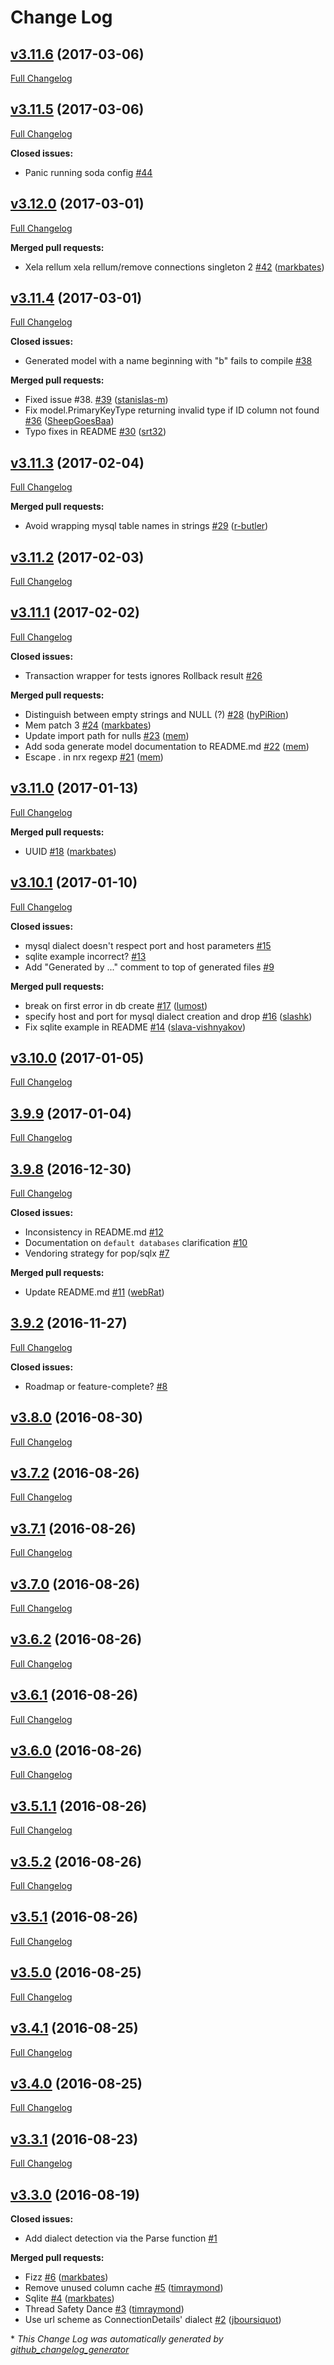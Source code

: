 # Change Log

## [v3.11.6](https://github.com/markbates/pop/tree/v3.11.6) (2017-03-06)
[Full Changelog](https://github.com/markbates/pop/compare/v3.11.5...v3.11.6)

## [v3.11.5](https://github.com/markbates/pop/tree/v3.11.5) (2017-03-06)
[Full Changelog](https://github.com/markbates/pop/compare/v3.12.0...v3.11.5)

**Closed issues:**

- Panic running soda config [\#44](https://github.com/markbates/pop/issues/44)

## [v3.12.0](https://github.com/markbates/pop/tree/v3.12.0) (2017-03-01)
[Full Changelog](https://github.com/markbates/pop/compare/v3.11.4...v3.12.0)

**Merged pull requests:**

- Xela rellum xela rellum/remove connections singleton 2 [\#42](https://github.com/markbates/pop/pull/42) ([markbates](https://github.com/markbates))

## [v3.11.4](https://github.com/markbates/pop/tree/v3.11.4) (2017-03-01)
[Full Changelog](https://github.com/markbates/pop/compare/v3.11.3...v3.11.4)

**Closed issues:**

- Generated model with a name beginning with "b" fails to compile [\#38](https://github.com/markbates/pop/issues/38)

**Merged pull requests:**

- Fixed issue \#38. [\#39](https://github.com/markbates/pop/pull/39) ([stanislas-m](https://github.com/stanislas-m))
- Fix model.PrimaryKeyType returning invalid type if ID column not found [\#36](https://github.com/markbates/pop/pull/36) ([SheepGoesBaa](https://github.com/SheepGoesBaa))
- Typo fixes in README [\#30](https://github.com/markbates/pop/pull/30) ([srt32](https://github.com/srt32))

## [v3.11.3](https://github.com/markbates/pop/tree/v3.11.3) (2017-02-04)
[Full Changelog](https://github.com/markbates/pop/compare/v3.11.2...v3.11.3)

**Merged pull requests:**

- Avoid wrapping mysql table names in strings [\#29](https://github.com/markbates/pop/pull/29) ([r-butler](https://github.com/r-butler))

## [v3.11.2](https://github.com/markbates/pop/tree/v3.11.2) (2017-02-03)
[Full Changelog](https://github.com/markbates/pop/compare/v3.11.1...v3.11.2)

## [v3.11.1](https://github.com/markbates/pop/tree/v3.11.1) (2017-02-02)
[Full Changelog](https://github.com/markbates/pop/compare/v3.11.0...v3.11.1)

**Closed issues:**

- Transaction wrapper for tests ignores Rollback result [\#26](https://github.com/markbates/pop/issues/26)

**Merged pull requests:**

- Distinguish between empty strings and NULL \(?\) [\#28](https://github.com/markbates/pop/pull/28) ([hyPiRion](https://github.com/hyPiRion))
- Mem patch 3 [\#24](https://github.com/markbates/pop/pull/24) ([markbates](https://github.com/markbates))
- Update import path for nulls [\#23](https://github.com/markbates/pop/pull/23) ([mem](https://github.com/mem))
- Add soda generate model documentation to README.md [\#22](https://github.com/markbates/pop/pull/22) ([mem](https://github.com/mem))
- Escape . in nrx regexp [\#21](https://github.com/markbates/pop/pull/21) ([mem](https://github.com/mem))

## [v3.11.0](https://github.com/markbates/pop/tree/v3.11.0) (2017-01-13)
[Full Changelog](https://github.com/markbates/pop/compare/v3.10.1...v3.11.0)

**Merged pull requests:**

- UUID [\#18](https://github.com/markbates/pop/pull/18) ([markbates](https://github.com/markbates))

## [v3.10.1](https://github.com/markbates/pop/tree/v3.10.1) (2017-01-10)
[Full Changelog](https://github.com/markbates/pop/compare/v3.10.0...v3.10.1)

**Closed issues:**

- mysql dialect doesn't respect port and host parameters [\#15](https://github.com/markbates/pop/issues/15)
- sqlite example incorrect? [\#13](https://github.com/markbates/pop/issues/13)
- Add "Generated by ..." comment to top of generated files [\#9](https://github.com/markbates/pop/issues/9)

**Merged pull requests:**

- break on first error in db create [\#17](https://github.com/markbates/pop/pull/17) ([lumost](https://github.com/lumost))
- specify host and port for mysql dialect creation and drop [\#16](https://github.com/markbates/pop/pull/16) ([slashk](https://github.com/slashk))
- Fix sqlite example in README [\#14](https://github.com/markbates/pop/pull/14) ([slava-vishnyakov](https://github.com/slava-vishnyakov))

## [v3.10.0](https://github.com/markbates/pop/tree/v3.10.0) (2017-01-05)
[Full Changelog](https://github.com/markbates/pop/compare/3.9.9...v3.10.0)

## [3.9.9](https://github.com/markbates/pop/tree/3.9.9) (2017-01-04)
[Full Changelog](https://github.com/markbates/pop/compare/3.9.8...3.9.9)

## [3.9.8](https://github.com/markbates/pop/tree/3.9.8) (2016-12-30)
[Full Changelog](https://github.com/markbates/pop/compare/3.9.2...3.9.8)

**Closed issues:**

- Inconsistency in README.md [\#12](https://github.com/markbates/pop/issues/12)
- Documentation on `default databases` clarification [\#10](https://github.com/markbates/pop/issues/10)
- Vendoring strategy for pop/sqlx [\#7](https://github.com/markbates/pop/issues/7)

**Merged pull requests:**

- Update README.md [\#11](https://github.com/markbates/pop/pull/11) ([webRat](https://github.com/webRat))

## [3.9.2](https://github.com/markbates/pop/tree/3.9.2) (2016-11-27)
[Full Changelog](https://github.com/markbates/pop/compare/v3.8.0...3.9.2)

**Closed issues:**

- Roadmap or feature-complete? [\#8](https://github.com/markbates/pop/issues/8)

## [v3.8.0](https://github.com/markbates/pop/tree/v3.8.0) (2016-08-30)
[Full Changelog](https://github.com/markbates/pop/compare/v3.7.2...v3.8.0)

## [v3.7.2](https://github.com/markbates/pop/tree/v3.7.2) (2016-08-26)
[Full Changelog](https://github.com/markbates/pop/compare/v3.7.1...v3.7.2)

## [v3.7.1](https://github.com/markbates/pop/tree/v3.7.1) (2016-08-26)
[Full Changelog](https://github.com/markbates/pop/compare/v3.7.0...v3.7.1)

## [v3.7.0](https://github.com/markbates/pop/tree/v3.7.0) (2016-08-26)
[Full Changelog](https://github.com/markbates/pop/compare/v3.6.2...v3.7.0)

## [v3.6.2](https://github.com/markbates/pop/tree/v3.6.2) (2016-08-26)
[Full Changelog](https://github.com/markbates/pop/compare/v3.6.1...v3.6.2)

## [v3.6.1](https://github.com/markbates/pop/tree/v3.6.1) (2016-08-26)
[Full Changelog](https://github.com/markbates/pop/compare/v3.6.0...v3.6.1)

## [v3.6.0](https://github.com/markbates/pop/tree/v3.6.0) (2016-08-26)
[Full Changelog](https://github.com/markbates/pop/compare/v3.5.1.1...v3.6.0)

## [v3.5.1.1](https://github.com/markbates/pop/tree/v3.5.1.1) (2016-08-26)
[Full Changelog](https://github.com/markbates/pop/compare/v3.5.2...v3.5.1.1)

## [v3.5.2](https://github.com/markbates/pop/tree/v3.5.2) (2016-08-26)
[Full Changelog](https://github.com/markbates/pop/compare/v3.5.1...v3.5.2)

## [v3.5.1](https://github.com/markbates/pop/tree/v3.5.1) (2016-08-26)
[Full Changelog](https://github.com/markbates/pop/compare/v3.5.0...v3.5.1)

## [v3.5.0](https://github.com/markbates/pop/tree/v3.5.0) (2016-08-25)
[Full Changelog](https://github.com/markbates/pop/compare/v3.4.1...v3.5.0)

## [v3.4.1](https://github.com/markbates/pop/tree/v3.4.1) (2016-08-25)
[Full Changelog](https://github.com/markbates/pop/compare/v3.4.0...v3.4.1)

## [v3.4.0](https://github.com/markbates/pop/tree/v3.4.0) (2016-08-25)
[Full Changelog](https://github.com/markbates/pop/compare/v3.3.1...v3.4.0)

## [v3.3.1](https://github.com/markbates/pop/tree/v3.3.1) (2016-08-23)
[Full Changelog](https://github.com/markbates/pop/compare/v3.3.0...v3.3.1)

## [v3.3.0](https://github.com/markbates/pop/tree/v3.3.0) (2016-08-19)
**Closed issues:**

- Add dialect detection via the Parse function [\#1](https://github.com/markbates/pop/issues/1)

**Merged pull requests:**

- Fizz [\#6](https://github.com/markbates/pop/pull/6) ([markbates](https://github.com/markbates))
- Remove unused column cache [\#5](https://github.com/markbates/pop/pull/5) ([timraymond](https://github.com/timraymond))
- Sqlite [\#4](https://github.com/markbates/pop/pull/4) ([markbates](https://github.com/markbates))
- Thread Safety Dance [\#3](https://github.com/markbates/pop/pull/3) ([timraymond](https://github.com/timraymond))
- Use url scheme as ConnectionDetails' dialect [\#2](https://github.com/markbates/pop/pull/2) ([jboursiquot](https://github.com/jboursiquot))



\* *This Change Log was automatically generated by [github_changelog_generator](https://github.com/skywinder/Github-Changelog-Generator)*